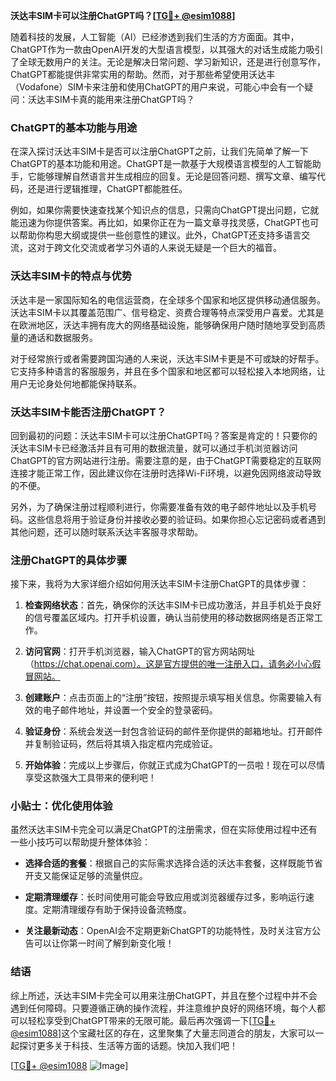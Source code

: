 **沃达丰SIM卡可以注册ChatGPT吗？[[TG💪+ @esim1088](https://t.me/s/esim1088)]**

随着科技的发展，人工智能（AI）已经渗透到我们生活的方方面面。其中，ChatGPT作为一款由OpenAI开发的大型语言模型，以其强大的对话生成能力吸引了全球无数用户的关注。无论是解决日常问题、学习新知识，还是进行创意写作，ChatGPT都能提供非常实用的帮助。然而，对于那些希望使用沃达丰（Vodafone）SIM卡来注册和使用ChatGPT的用户来说，可能心中会有一个疑问：沃达丰SIM卡真的能用来注册ChatGPT吗？

### ChatGPT的基本功能与用途

在深入探讨沃达丰SIM卡是否可以注册ChatGPT之前，让我们先简单了解一下ChatGPT的基本功能和用途。ChatGPT是一款基于大规模语言模型的人工智能助手，它能够理解自然语言并生成相应的回复。无论是回答问题、撰写文章、编写代码，还是进行逻辑推理，ChatGPT都能胜任。

例如，如果你需要快速查找某个知识点的信息，只需向ChatGPT提出问题，它就能迅速为你提供答案。再比如，如果你正在为一篇文章寻找灵感，ChatGPT也可以帮助你构思大纲或提供一些创意性的建议。此外，ChatGPT还支持多语言交流，这对于跨文化交流或者学习外语的人来说无疑是一个巨大的福音。

### 沃达丰SIM卡的特点与优势

沃达丰是一家国际知名的电信运营商，在全球多个国家和地区提供移动通信服务。沃达丰SIM卡以其覆盖范围广、信号稳定、资费合理等特点深受用户喜爱。尤其是在欧洲地区，沃达丰拥有庞大的网络基础设施，能够确保用户随时随地享受到高质量的通话和数据服务。

对于经常旅行或者需要跨国沟通的人来说，沃达丰SIM卡更是不可或缺的好帮手。它支持多种语言的客服服务，并且在多个国家和地区都可以轻松接入本地网络，让用户无论身处何地都能保持联系。

### 沃达丰SIM卡能否注册ChatGPT？

回到最初的问题：沃达丰SIM卡可以注册ChatGPT吗？答案是肯定的！只要你的沃达丰SIM卡已经激活并且有可用的数据流量，就可以通过手机浏览器访问ChatGPT的官方网站进行注册。需要注意的是，由于ChatGPT需要稳定的互联网连接才能正常工作，因此建议你在注册时选择Wi-Fi环境，以避免因网络波动导致的不便。

另外，为了确保注册过程顺利进行，你需要准备有效的电子邮件地址以及手机号码。这些信息将用于验证身份并接收必要的验证码。如果你担心忘记密码或者遇到其他问题，还可以随时联系沃达丰客服寻求帮助。

### 注册ChatGPT的具体步骤

接下来，我将为大家详细介绍如何用沃达丰SIM卡注册ChatGPT的具体步骤：

1. **检查网络状态**：首先，确保你的沃达丰SIM卡已成功激活，并且手机处于良好的信号覆盖区域内。打开手机设置，确认当前使用的移动数据网络是否正常工作。
   
2. **访问官网**：打开手机浏览器，输入ChatGPT的官方网站网址（https://chat.openai.com）。这是官方提供的唯一注册入口，请务必小心假冒网站。

3. **创建账户**：点击页面上的“注册”按钮，按照提示填写相关信息。你需要输入有效的电子邮件地址，并设置一个安全的登录密码。

4. **验证身份**：系统会发送一封包含验证码的邮件至你提供的邮箱地址。打开邮件并复制验证码，然后将其填入指定框内完成验证。

5. **开始体验**：完成以上步骤后，你就正式成为ChatGPT的一员啦！现在可以尽情享受这款强大工具带来的便利吧！

### 小贴士：优化使用体验

虽然沃达丰SIM卡完全可以满足ChatGPT的注册需求，但在实际使用过程中还有一些小技巧可以帮助提升整体体验：

- **选择合适的套餐**：根据自己的实际需求选择合适的沃达丰套餐，这样既能节省开支又能保证足够的流量供应。
  
- **定期清理缓存**：长时间使用可能会导致应用或浏览器缓存过多，影响运行速度。定期清理缓存有助于保持设备流畅度。

- **关注最新动态**：OpenAI会不定期更新ChatGPT的功能特性，及时关注官方公告可以让你第一时间了解到新变化哦！

### 结语

综上所述，沃达丰SIM卡完全可以用来注册ChatGPT，并且在整个过程中并不会遇到任何障碍。只要遵循正确的操作流程，并注意维护良好的网络环境，每个人都可以轻松享受到ChatGPT带来的无限可能。最后再次强调一下[[TG💪+ @esim1088](https://t.me/s/esim1088)]这个宝藏社区的存在，这里聚集了大量志同道合的朋友，大家可以一起探讨更多关于科技、生活等方面的话题。快加入我们吧！

[[TG💪+ @esim1088](https://t.me/s/esim1088) ![Image](https://i.postimg.cc/4NQfJmqS/Snipaste-2025-05-13-00-14-12.png)]